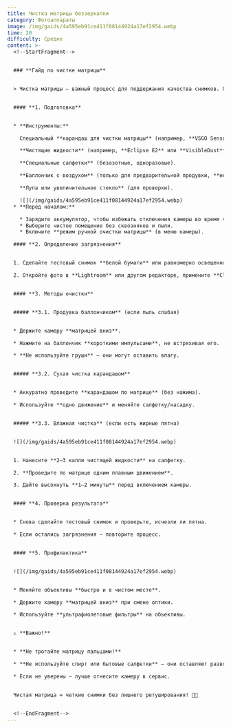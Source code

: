 ```yaml
---
title: Чистка матрицы беззеркалки
category: Фотоаппараты
image: /img/gaids/4a595eb91ce411f08144924a17ef2954.webp
time: 20
difficulty: Средне
content: >-
  <!--StartFragment-->


  ### **Гайд по чистке матрицы** 


  > Чистка матрицы — важный процесс для поддержания качества снимков. Пыль и грязь на сенсоре проявляются как темные пятна, особенно заметные на закрытых диафрагмах (f/8 и выше).


  #### **1. Подготовка**


  * **Инструменты:**

    Специальный **карандаш для чистки матрицы** (например, **VSGO Sensor Cleaning Pen**).

    **Чистящие жидкости** (например, **Eclipse E2** или **VisibleDust**).

    **Специальные салфетки** (безазотные, одноразовые).

    **Баллончик с воздухом** (только для предварительной продувки, **не использовать компрессор!**).

    **Лупа или увеличительное стекло** (для проверки).

    ![](/img/gaids/4a595eb91ce411f08144924a17ef2954.webp)
  * **Перед началом:**

    * Зарядите аккумулятор, чтобы избежать отключения камеры во время чистки.
    * Выберите чистое помещение без сквозняков и пыли.
    * Включите **режим ручной очистки матрицы** (в меню камеры).

  #### **2. Определение загрязнения**


  1. Сделайте тестовый снимок **белой бумаги** или равномерно освещенной поверхности на **закрытой диафрагме (f/16–f/22)**.

  2. Откройте фото в **Lightroom** или другом редакторе, примените **Clarity +100** и **Exposure -4**, чтобы увидеть пятна.


  #### **3. Методы очистки**


  ##### **3.1. Продувка баллончиком** (если пыль слабая)


  * Держите камеру **матрицей вниз**.

  * Нажмите на баллончик **короткими импульсами**, не встряхивая его.

  * **Не используйте груши** — они могут оставить влагу.


  ##### **3.2. Сухая чистка карандашом**


  * Аккуратно проведите **карандашом по матрице** (без нажима).

  * Используйте **одно движение** и меняйте салфетку/насадку.


  ##### **3.3. Влажная чистка** (если есть жирные пятна)


  ![](/img/gaids/4a595eb91ce411f08144924a17ef2954.webp)


  1. Нанесите **2–3 капли чистящей жидкости** на салфетку.

  2. **Проведите по матрице одним плавным движением**.

  3. Дайте высохнуть **1–2 минуты** перед включением камеры.


  #### **4. Проверка результата**


  * Снова сделайте тестовый снимок и проверьте, исчезли ли пятна.

  * Если остались загрязнения — повторите процесс.


  #### **5. Профилактика**


  ![](/img/gaids/4a595eb91ce411f08144924a17ef2954.webp)


  * Меняйте объективы **быстро и в чистом месте**.

  * Держите камеру **матрицей вниз** при смене оптики.

  * Используйте **ультрафиолетовые фильтры** на объективы.


  ⚠️ **Важно!**


  * **Не трогайте матрицу пальцами!**

  * **Не используйте спирт или бытовые салфетки** — они оставляют разводы.

  * Если не уверены — лучше отнесите камеру в сервис.


  Чистая матрица = четкие снимки без лишнего ретуширования! 📸✨


  <!--EndFragment-->
---
```

